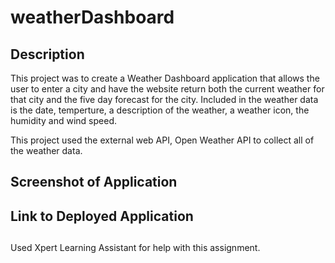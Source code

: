 # weatherDashboard

## Description

This project was to create a Weather Dashboard application that allows the user to enter a city and have the website return both the current weather for that city and the five day forecast for the city. Included in the weather data is the date, temperture, a description of the weather, a weather icon, the humidity and wind speed. 

This project used the external web API, Open Weather API to collect all of the weather data. 

## Screenshot of Application

## Link to Deployed Application

##
Used Xpert Learning Assistant for help with this assignment.